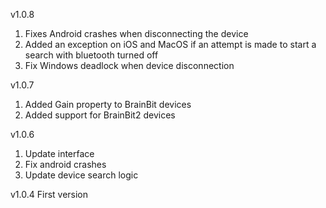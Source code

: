 v1.0.8
1. Fixes Android crashes when disconnecting the device 
2. Added an exception on iOS and MacOS if an attempt is made to start a search with bluetooth turned off
3. Fix Windows deadlock when device disconnection

v1.0.7
1. Added Gain property to BrainBit devices
2. Added support for BrainBit2 devices

v1.0.6
1. Update interface
2. Fix android crashes
3. Update device search logic

v1.0.4 
First version
